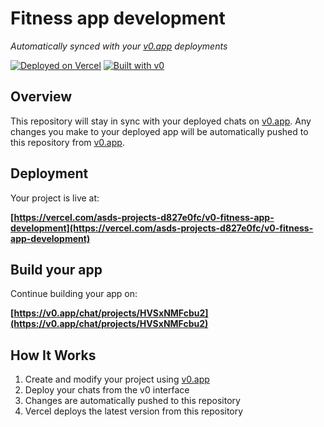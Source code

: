 # Fitness app development

*Automatically synced with your [v0.app](https://v0.app) deployments*

[![Deployed on Vercel](https://img.shields.io/badge/Deployed%20on-Vercel-black?style=for-the-badge&logo=vercel)](https://vercel.com/asds-projects-d827e0fc/v0-fitness-app-development)
[![Built with v0](https://img.shields.io/badge/Built%20with-v0.app-black?style=for-the-badge)](https://v0.app/chat/projects/HVSxNMFcbu2)

## Overview

This repository will stay in sync with your deployed chats on [v0.app](https://v0.app).
Any changes you make to your deployed app will be automatically pushed to this repository from [v0.app](https://v0.app).

## Deployment

Your project is live at:

**[https://vercel.com/asds-projects-d827e0fc/v0-fitness-app-development](https://vercel.com/asds-projects-d827e0fc/v0-fitness-app-development)**

## Build your app

Continue building your app on:

**[https://v0.app/chat/projects/HVSxNMFcbu2](https://v0.app/chat/projects/HVSxNMFcbu2)**

## How It Works

1. Create and modify your project using [v0.app](https://v0.app)
2. Deploy your chats from the v0 interface
3. Changes are automatically pushed to this repository
4. Vercel deploys the latest version from this repository
